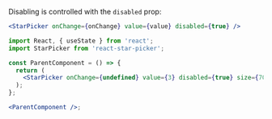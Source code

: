 Disabling is controlled with the `disabled` prop:

```jsx static
<StarPicker onChange={onChange} value={value} disabled={true} />
```

```jsx noeditor
import React, { useState } from 'react';
import StarPicker from 'react-star-picker';

const ParentComponent = () => {
  return (
    <StarPicker onChange={undefined} value={3} disabled={true} size={70} />
  );
};

<ParentComponent />;
```

